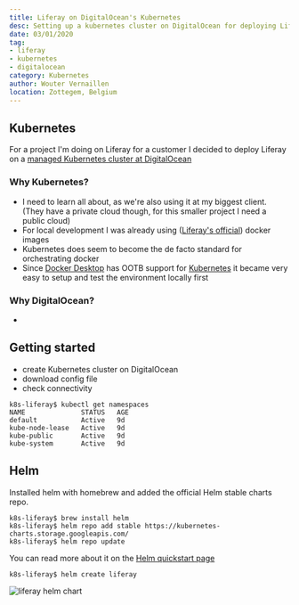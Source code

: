 ```yaml
---
title: Liferay on DigitalOcean's Kubernetes
desc: Setting up a kubernetes cluster on DigitalOcean for deploying Liferay
date: 03/01/2020
tag:
- liferay
- kubernetes
- digitalocean
category: Kubernetes
author: Wouter Vernaillen
location: Zottegem, Belgium
---
```


## Kubernetes

For a project I'm doing on Liferay for a customer I decided to deploy Liferay on a [managed Kubernetes cluster at DigitalOcean](https://www.digitalocean.com/products/kubernetes/)

### Why Kubernetes?

- I need to learn all about, as we're also using it at my biggest client. (They have a private cloud though, for this smaller project I need a public cloud)
- For local development I was already using ([Liferay's official](https://hub.docker.com/u/liferay)) docker images
- Kubernetes does seem to become the de facto standard for orchestrating docker
- Since [Docker Desktop](https://www.docker.com/products/docker-desktop) has OOTB support for [Kubernetes](https://www.docker.com/products/kubernetes) it became very easy to setup and test the environment locally first

### Why DigitalOcean?

-

## Getting started

- create Kubernetes cluster on DigitalOcean
- download config file
- check connectivity

```shell script
k8s-liferay$ kubectl get namespaces
NAME              STATUS   AGE
default           Active   9d
kube-node-lease   Active   9d
kube-public       Active   9d
kube-system       Active   9d
```

## Helm

Installed helm with homebrew and added the official Helm stable charts repo.

``` shell script
k8s-liferay$ brew install helm
k8s-liferay$ helm repo add stable https://kubernetes-charts.storage.googleapis.com/
k8s-liferay$ helm repo update
```

You can read more about it on the [Helm quickstart page](https://helm.sh/docs/intro/quickstart/)

``` shell script
k8s-liferay$ helm create liferay
```

![liferay helm chart](/images/blog/k8s-liferay/liferay-helmchart.png)
